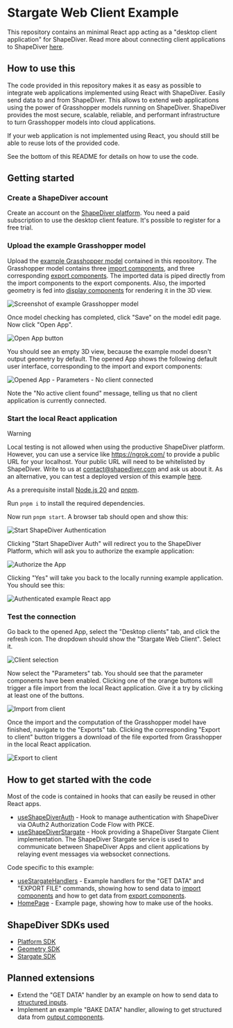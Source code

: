 # Stargate Web Client Example

This repository contains an minimal React app acting as a "desktop client application" for ShapeDiver. Read more about connecting client applications to ShapeDiver [here](https://help.shapediver.com/doc/shapediver-desktop-clients). 

## How to use this

The code provided in this repository makes it as easy as possible to integrate web applications implemented using React with ShapeDiver. Easily send data to and from ShapeDiver. This allows to extend web applications using the power of Grasshopper models running on ShapeDiver. ShapeDiver provides the most secure, scalable, reliable, and performant infrastructure to turn Grasshopper models into cloud applications. 

If your web application is not implemented using React, you should still be able to reuse lots of the provided code. 

See the bottom of this README for details on how to use the code. 

## Getting started

### Create a ShapeDiver account

Create an account on the [ShapeDiver platform](https://www.shapediver.com/app/). You need a paid subscription to use 
the desktop client feature. It's possible to register for a free trial.

### Upload the example Grasshopper model

Upload the [example Grasshopper model](StargateWebClientExampleRhino8.ghx) contained in this repository. The Grasshopper model contains three [import components](https://help.shapediver.com/doc/import-components), and three corresponding [export components](https://help.shapediver.com/doc/download-export). The imported data is piped directly from the import components to the export components. Also, the imported geometry is fed into [display components](https://help.shapediver.com/doc/gltf-2-0-display) for rendering it in the 3D view. 

![Screenshot of example Grasshopper model](screenshots/grasshoppermodel.png)

Once model checking has completed, click "Save" on the model edit page. Now click "Open App". 

![Open App button](screenshots/openapp.png)

You should see an empty 3D view, because the example model doesn't output geometry by default. 
The opened App shows the following default user interface, corresponding to the import and export components: 

![Opened App - Parameters - No client connected](screenshots/app-notconnected-parameters.png)

Note the "No active client found" message, telling us that no client application is currently connected. 

### Start the local React application

> [!WARNING] 
> Local testing is not allowed when using the productive ShapeDiver platform.
> However, you can use a service like https://ngrok.com/ to provide a public URL for your localhost.
> Your public URL will need to be whitelisted by ShapeDiver. Write to us at contact@shapediver.com
> and ask us about it. 
> As an alternative, you can test a deployed version of this example [here](https://appbuilder.shapediver.com/stargate/v1/main/development/). 

As a prerequisite install [Node.js 20](https://nodejs.org/en/about/previous-releases) and [pnpm](https://pnpm.io/). 

Run `pnpm i` to install the required dependencies. 

Now run `pnpm start`. A browser tab should open and show this: 

![Start ShapeDiver Authentication](screenshots/startshapediverauth.png)

Clicking "Start ShapeDiver Auth" will redirect you to the ShapeDiver Platform, which will ask you to authorize the example application: 

![Authorize the App](screenshots/authorize-the-app.png)

Clicking "Yes" will take you back to the locally running example application. You should see this: 

![Authenticated example React app](screenshots/authenticated-react-app.png)

### Test the connection

Go back to the opened App, select the "Desktop clients" tab, and click the refresh icon. 
The dropdown should show the "Stargate Web Client". Select it.

![Client selection](screenshots/client-selection.png)

Now select the "Parameters" tab. You should see that the parameter components have been enabled. 
Clicking one of the orange buttons will trigger a file import from the local React application. 
Give it a try by clicking at least one of the buttons. 

![Import from client](screenshots/import-from-client.png)

Once the import and the computation of the Grasshopper 
model have finished, navigate to the "Exports" tab. Clicking the corresponding "Export to client" button triggers a download 
of the file exported from Grasshopper in the local React application. 

![Export to client](screenshots/export-to-client.png)

## How to get started with the code

Most of the code is contained in hooks that can easily be reused in other React apps. 

  * [useShapeDiverAuth](src/hooks/useShapeDiverAuth.ts) - Hook to manage authentication with ShapeDiver via OAuth2 Authorization Code Flow with PKCE.
  * [useShapeDiverStargate](src/hooks/useShapeDiverStargate.ts) - Hook providing a ShapeDiver Stargate Client implementation. The ShapeDiver Stargate service is used to communicate between ShapeDiver Apps and client applications by relaying event messages via websocket connections. 

Code specific to this example: 

  * [useStargateHandlers](src/hooks/useStargateHandlers.ts) - Example handlers for the "GET DATA" and "EXPORT FILE" commands, showing how to send data to [import components](https://help.shapediver.com/doc/import-components) and how to get data from [export components](https://help.shapediver.com/doc/download-export).
  * [HomePage](src/pages/HomePage.tsx) - Example page, showing how to make use of the hooks. 

## ShapeDiver SDKs used

  * [Platform SDK](https://www.npmjs.com/package/@shapediver/sdk.platform-api-sdk-v1)
  * [Geometry SDK](https://www.npmjs.com/package/@shapediver/sdk.geometry-api-sdk-v2)
  * [Stargate SDK](https://www.npmjs.com/package/@shapediver/sdk.stargate-sdk-v1)


## Planned extensions

  * Extend the "GET DATA" handler by an example on how to send data to [structured inputs](https://help.shapediver.com/doc/inputs-and-outputs#Defininginputs-Usefloatingparametersasstructuredinputs). 
  * Implement an example "BAKE DATA" handler, allowing to get structured data from [output components](https://help.shapediver.com/doc/shapediver-output#ShapeDiverOutput-clientUsagewithdesktopclients). 
 